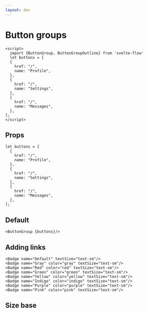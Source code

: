 ```yaml
---
layout: doc
---
```


<script>
  import {ButtonGroup, ButtonGroupOutline} from 'svelte-flow'
</script>


<h1 class="text-3xl w-full mb-8 text-gray-900 dark:text-white">Button groups</h1>

```svelte
<script>
  import {ButtonGroup, ButtonGroupOutline} from 'svelte-flow'
  let buttons = [
  {
    href: "/",
    name: "Profile",
  },
  {
    href: "/",
    name: "Settings",
  },
  {
    href: "/",
    name: "Messages",
  },
];
</script>
```

<h2 class="text-2xl w-full text-gray-900 dark:text-white">Props</h2>

```svelte
let buttons = [
  {
    href: "/",
    name: "Profile",
  },
  {
    href: "/",
    name: "Settings",
  },
  {
    href: "/",
    name: "Messages",
  },
];
```

<h2 class="text-2xl w-full text-gray-900 dark:text-white">Default</h2>

<div
  class="container flex flex-wrap justify-evenly rounded-xl my-4 mx-auto bg-gradient-to-r bg-white dark:bg-gray-900 border border-gray-200 dark:border-gray-700 p-2 sm:p-6">
<ButtonGroup {buttons}/>
</div>


```svelte
<ButtonGroup {buttons}/>
```

<h2 class="text-2xl w-full dark:text-white mt-8">Adding links</h2>

<div
  class="container flex flex-wrap justify-evenly rounded-xl my-4 mx-auto bg-gradient-to-r bg-white dark:bg-gray-900 border border-gray-200 dark:border-gray-700 p-2 sm:p-6">
<Badge name="Default" textSize="text-sm"/>
<Badge name="Gray" color="gray" textSize="text-sm"/>
<Badge name="Red" color="red" textSize="text-sm"/>
<Badge name="Green" color="green" textSize="text-sm"/>
<Badge name="Yellow" color="yellow" textSize="text-sm"/>
<Badge name="Indigo" color="indigo" textSize="text-sm"/>
<Badge name="Purple" color="purple" textSize="text-sm"/>
<Badge name="Pink" color="pink" textSize="text-sm"/>
</div>

```svelte
<Badge name="Default" textSize="text-sm"/>
<Badge name="Gray" color="gray" textSize="text-sm"/>
<Badge name="Red" color="red" textSize="text-sm"/>
<Badge name="Green" color="green" textSize="text-sm"/>
<Badge name="Yellow" color="yellow" textSize="text-sm"/>
<Badge name="Indigo" color="indigo" textSize="text-sm"/>
<Badge name="Purple" color="purple" textSize="text-sm"/>
<Badge name="Pink" color="pink" textSize="text-sm"/>
```

<h2 class="text-2xl w-full dark:text-white mt-8">Size base</h2>

<div
  class="container flex flex-wrap justify-evenly rounded-xl my-4 mx-auto bg-gradient-to-r bg-white dark:bg-gray-900 border border-gray-200 dark:border-gray-700 p-2 sm:p-6">
<Badge name="Default" textSize="text-base"/>
<Badge name="Gray" color="gray" textSize="text-base"/>
<Badge name="Red" color="red" textSize="text-base"/>
<Badge name="Green" color="green" textSize="text-base"/>
<Badge name="Yellow" color="yellow" textSize="text-base"/>
<Badge name="Indigo" color="indigo" textSize="text-base"/>
<Badge name="Purple" color="purple" textSize="text-base"/>
<Badge name="Pink" color="pink" textSize="text-base"/>
</div>

```svelte

```
